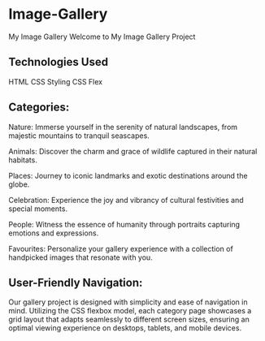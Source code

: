 # Image-Gallery
My Image Gallery
Welcome to My Image Gallery Project

## Technologies Used
HTML
CSS Styling
CSS Flex

## Categories:

Nature: Immerse yourself in the serenity of natural landscapes, from majestic mountains to tranquil seascapes.

Animals: Discover the charm and grace of wildlife captured in their natural habitats.

Places: Journey to iconic landmarks and exotic destinations around the globe.

Celebration: Experience the joy and vibrancy of cultural festivities and special moments.

People: Witness the essence of humanity through portraits capturing emotions and expressions.

Favourites: Personalize your gallery experience with a collection of handpicked images that resonate with you.

## User-Friendly Navigation:

Our gallery project is designed with simplicity and ease of navigation in mind. Utilizing the CSS flexbox model, each category page showcases a grid layout that adapts seamlessly to different screen sizes, ensuring an optimal viewing experience on desktops, tablets, and mobile devices.
